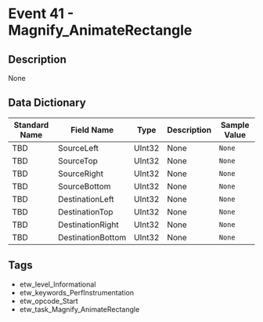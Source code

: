 # Event 41 - Magnify_AnimateRectangle

## Description
None

## Data Dictionary
|Standard Name|Field Name|Type|Description|Sample Value|
|---|---|---|---|---|
|TBD|SourceLeft|UInt32|None|`None`|
|TBD|SourceTop|UInt32|None|`None`|
|TBD|SourceRight|UInt32|None|`None`|
|TBD|SourceBottom|UInt32|None|`None`|
|TBD|DestinationLeft|UInt32|None|`None`|
|TBD|DestinationTop|UInt32|None|`None`|
|TBD|DestinationRight|UInt32|None|`None`|
|TBD|DestinationBottom|UInt32|None|`None`|

## Tags
* etw_level_Informational
* etw_keywords_PerfInstrumentation
* etw_opcode_Start
* etw_task_Magnify_AnimateRectangle